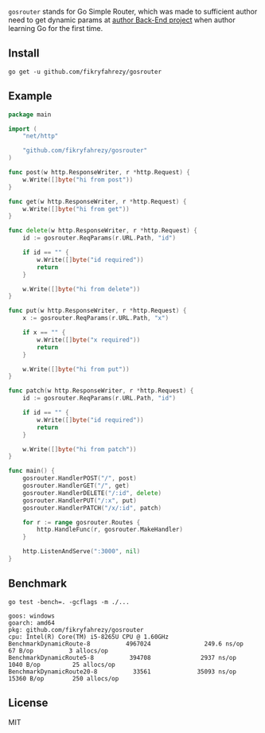 `gosrouter` stands for Go Simple Router, which was made to sufficient author need to get dynamic params
at [author Back-End project](https://github.com/fikryfahrezy/gobookshelf) when author learning Go for the first time.

## Install

`go get -u github.com/fikryfahrezy/gosrouter`

## Example

```go
package main

import (
	"net/http"

	"github.com/fikryfahrezy/gosrouter"
)

func post(w http.ResponseWriter, r *http.Request) {
	w.Write([]byte("hi from post"))
}

func get(w http.ResponseWriter, r *http.Request) {
	w.Write([]byte("hi from get"))
}

func delete(w http.ResponseWriter, r *http.Request) {
	id := gosrouter.ReqParams(r.URL.Path, "id")

	if id == "" {
		w.Write([]byte("id required"))
		return
	}

	w.Write([]byte("hi from delete"))
}

func put(w http.ResponseWriter, r *http.Request) {
	x := gosrouter.ReqParams(r.URL.Path, "x")

	if x == "" {
		w.Write([]byte("x required"))
		return
	}

	w.Write([]byte("hi from put"))
}

func patch(w http.ResponseWriter, r *http.Request) {
	id := gosrouter.ReqParams(r.URL.Path, "id")

	if id == "" {
		w.Write([]byte("id required"))
		return
	}

	w.Write([]byte("hi from patch"))
}

func main() {
	gosrouter.HandlerPOST("/", post)
	gosrouter.HandlerGET("/", get)
	gosrouter.HandlerDELETE("/:id", delete)
	gosrouter.HandlerPUT("/:x", put)
	gosrouter.HandlerPATCH("/x/:id", patch)

	for r := range gosrouter.Routes {
		http.HandleFunc(r, gosrouter.MakeHandler)
	}

	http.ListenAndServe(":3000", nil)
}
```

## Benchmark
```
go test -bench=. -gcflags -m ./...

goos: windows
goarch: amd64
pkg: github.com/fikryfahrezy/gosrouter
cpu: Intel(R) Core(TM) i5-8265U CPU @ 1.60GHz
BenchmarkDynamicRoute-8          4967024               249.6 ns/op            67 B/op          3 allocs/op
BenchmarkDynamicRoute5-8          394708              2937 ns/op            1040 B/op         25 allocs/op
BenchmarkDynamicRoute20-8          33561             35093 ns/op           15360 B/op        250 allocs/op
```

## License

MIT
